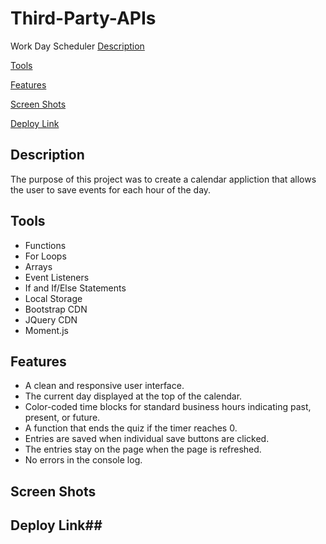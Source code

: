 # Third-Party-APIs #
Work Day Scheduler
[Description](https://github.com/CaitlinCollins/Third-Party-APIs#description)

[Tools](https://github.com/CaitlinCollins/Third-Party-APIs#Tools)

[Features](https://github.com/CaitlinCollins/Third-Party-APIs#features)

[Screen Shots](https://github.com/CaitlinCollins/Third-Party-APIs#screen-shots)

[Deploy Link](https://github.com/CaitlinCollins/Third-Party-APIs#deploy-link)
## Description ##
The purpose of this project was to create a calendar appliction that allows the user to save events for each hour of the day.  
## Tools ##
* Functions
* For Loops
* Arrays
* Event Listeners
* If and If/Else Statements
* Local Storage
* Bootstrap CDN
* JQuery CDN
* Moment.js

## Features ##
* A clean and responsive user interface.
* The current day displayed at the top of the calendar.
* Color-coded time blocks for standard business hours indicating past, present, or future.
* A function that ends the quiz if the timer reaches 0.
* Entries are saved when individual save buttons are clicked.
* The entries stay on the page when the page is refreshed. 
* No errors in the console log.
## Screen Shots ##
## Deploy Link##
